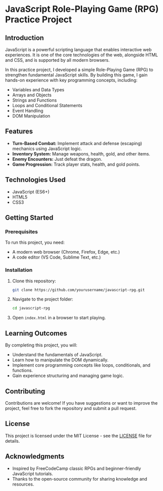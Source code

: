 # JavaScript Role-Playing Game (RPG) Practice Project

## Introduction

JavaScript is a powerful scripting language that enables interactive web experiences. It is one of the core technologies of the web, alongside HTML and CSS, and is supported by all modern browsers.

In this practice project, I developed a simple Role-Playing Game (RPG) to strengthen fundamental JavaScript skills. By building this game, I gain hands-on experience with key programming concepts, including:

- Variables and Data Types
- Arrays and Objects
- Strings and Functions
- Loops and Conditional Statements
- Event Handling
- DOM Manipulation

## Features

- **Turn-Based Combat:** Implement attack and defense (escaping) mechanics using JavaScript logic.
- **Inventory System:** Manage weapons, health, gold, and other items.
- **Enemy Encounters:** Just defeat the dragon.
- **Game Progression:** Track player stats, health, and gold points.

## Technologies Used

- JavaScript (ES6+)
- HTML5
- CSS3

## Getting Started

### Prerequisites

To run this project, you need:

- A modern web browser (Chrome, Firefox, Edge, etc.)
- A code editor (VS Code, Sublime Text, etc.)

### Installation

1. Clone this repository:
   ```sh
   git clone https://github.com/yourusername/javascript-rpg.git
   ```
2. Navigate to the project folder:
   ```sh
   cd javascript-rpg
   ```
3. Open `index.html` in a browser to start playing.

## Learning Outcomes

By completing this project, you will:

- Understand the fundamentals of JavaScript.
- Learn how to manipulate the DOM dynamically.
- Implement core programming concepts like loops, conditionals, and functions.
- Gain experience structuring and managing game logic.

## Contributing

Contributions are welcome! If you have suggestions or want to improve the project, feel free to fork the repository and submit a pull request.

## License

This project is licensed under the MIT License - see the [LICENSE](LICENSE) file for details.

## Acknowledgments

- Inspired by FreeCodeCamp classic RPGs and beginner-friendly JavaScript tutorials.
- Thanks to the open-source community for sharing knowledge and resources.


